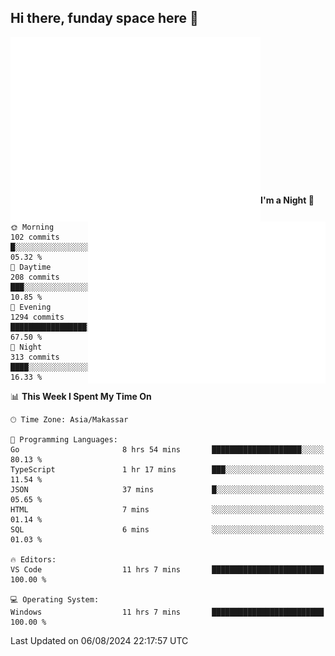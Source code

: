 ## Hi there, funday space here 🚀

<img align="left" width="400" alt="🌞" src="https://raw.githubusercontent.com/fhasnur/fhasnur/master/general.svg?token=ATQS65TR7ETTG5RLJUDIDBLBN34HE">
<img align="right" width="380" alt="🌞" src="https://raw.githubusercontent.com/fhasnur/fhasnur/master/statistics.svg?token=ATQS65TR7ETTG5RLJUDIDBLBN34HE">

<br><br><br><br><br><br><br><br><br><br><br><br><br><br>

<!--START_SECTION:waka-->
**I'm a Night 🦉** 

```text
🌞 Morning                102 commits         █░░░░░░░░░░░░░░░░░░░░░░░░   05.32 % 
🌆 Daytime                208 commits         ███░░░░░░░░░░░░░░░░░░░░░░   10.85 % 
🌃 Evening                1294 commits        █████████████████░░░░░░░░   67.50 % 
🌙 Night                  313 commits         ████░░░░░░░░░░░░░░░░░░░░░   16.33 % 
```


📊 **This Week I Spent My Time On** 

```text
🕑︎ Time Zone: Asia/Makassar

💬 Programming Languages: 
Go                       8 hrs 54 mins       ████████████████████░░░░░   80.13 % 
TypeScript               1 hr 17 mins        ███░░░░░░░░░░░░░░░░░░░░░░   11.54 % 
JSON                     37 mins             █░░░░░░░░░░░░░░░░░░░░░░░░   05.65 % 
HTML                     7 mins              ░░░░░░░░░░░░░░░░░░░░░░░░░   01.14 % 
SQL                      6 mins              ░░░░░░░░░░░░░░░░░░░░░░░░░   01.03 % 

🔥 Editors: 
VS Code                  11 hrs 7 mins       █████████████████████████   100.00 % 

💻 Operating System: 
Windows                  11 hrs 7 mins       █████████████████████████   100.00 % 
```


 Last Updated on 06/08/2024 22:17:57 UTC
<!--END_SECTION:waka-->
